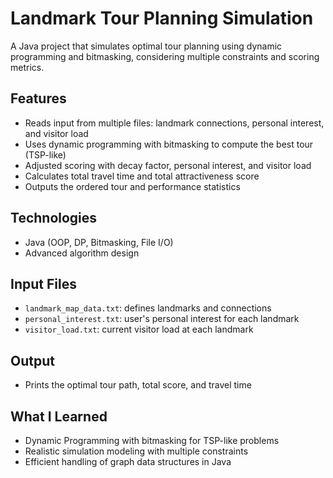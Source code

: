 # Landmark Tour Planning Simulation

A Java project that simulates optimal tour planning using dynamic programming and bitmasking, considering multiple constraints and scoring metrics.

## Features
- Reads input from multiple files: landmark connections, personal interest, and visitor load
- Uses dynamic programming with bitmasking to compute the best tour (TSP-like)
- Adjusted scoring with decay factor, personal interest, and visitor load
- Calculates total travel time and total attractiveness score
- Outputs the ordered tour and performance statistics

## Technologies
- Java (OOP, DP, Bitmasking, File I/O)
- Advanced algorithm design

## Input Files
- `landmark_map_data.txt`: defines landmarks and connections
- `personal_interest.txt`: user's personal interest for each landmark
- `visitor_load.txt`: current visitor load at each landmark

## Output
- Prints the optimal tour path, total score, and travel time

## What I Learned
- Dynamic Programming with bitmasking for TSP-like problems
- Realistic simulation modeling with multiple constraints
- Efficient handling of graph data structures in Java
